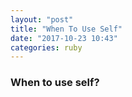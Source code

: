 ```yaml
---
layout: "post"
title: "When To Use Self"
date: "2017-10-23 10:43"
categories: ruby
---
```


### When to use self?
